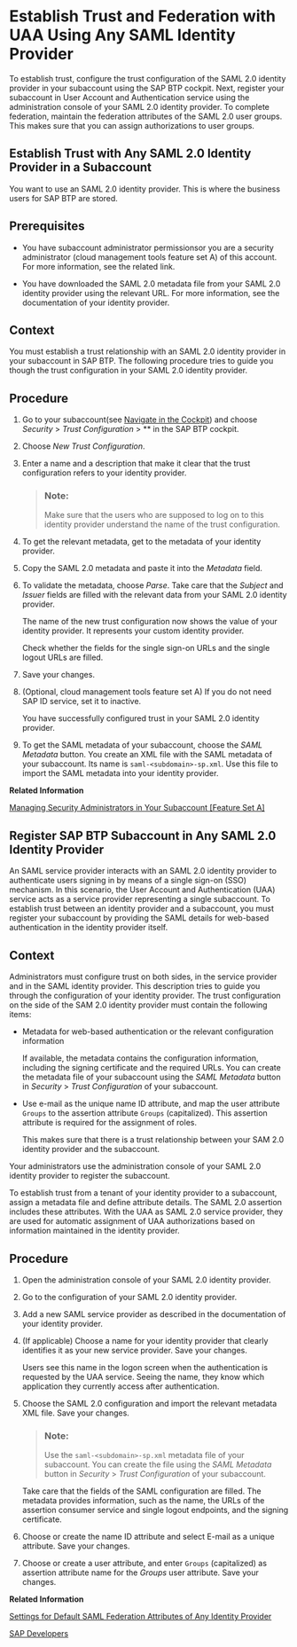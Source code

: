 <!-- loio2ce3938c66d94479848bff3090999027 -->

# Establish Trust and Federation with UAA Using Any SAML Identity Provider

To establish trust, configure the trust configuration of the SAML 2.0 identity provider in your subaccount using the SAP BTP cockpit. Next, register your subaccount in User Account and Authentication service using the administration console of your SAML 2.0 identity provider. To complete federation, maintain the federation attributes of the SAML 2.0 user groups. This makes sure that you can assign authorizations to user groups.

<a name="loio8a213ea1a8664e6b96c0593e71339e0e"/>

<!-- loio8a213ea1a8664e6b96c0593e71339e0e -->

## Establish Trust with Any SAML 2.0 Identity Provider in a Subaccount

You want to use an SAML 2.0 identity provider. This is where the business users for SAP BTP are stored.



<a name="loio8a213ea1a8664e6b96c0593e71339e0e__prereq_dvg_xgj_p1b"/>

## Prerequisites

-   You have subaccount administrator permissionsor you are a security administrator \(cloud management tools feature set A\) of this account. For more information, see the related link.

-   You have downloaded the SAML 2.0 metadata file from your SAML 2.0 identity provider using the relevant URL. For more information, see the documentation of your identity provider.




## Context

You must establish a trust relationship with an SAML 2.0 identity provider in your subaccount in SAP BTP. The following procedure tries to guide you though the trust configuration in your SAML 2.0 identity provider.



## Procedure

1.  Go to your subaccount\(see [Navigate in the Cockpit](navigate-in-the-cockpit-0874895.md)\) and choose *Security* \> *Trust Configuration* \> ** in the SAP BTP cockpit.

2.  Choose *New Trust Configuration*.

3.  Enter a name and a description that make it clear that the trust configuration refers to your identity provider.

    > ### Note:  
    > Make sure that the users who are supposed to log on to this identity provider understand the name of the trust configuration.

4.  To get the relevant metadata, get to the metadata of your identity provider.

5.  Copy the SAML 2.0 metadata and paste it into the *Metadata* field.

6.  To validate the metadata, choose *Parse*. Take care that the *Subject* and *Issuer* fields are filled with the relevant data from your SAML 2.0 identity provider.

    The name of the new trust configuration now shows the value of your identity provider. It represents your custom identity provider.

    Check whether the fields for the single sign-on URLs and the single logout URLs are filled.

7.  Save your changes.

8.  \(Optional, cloud management tools feature set A\) If you do not need SAP ID service, set it to inactive.

    You have successfully configured trust in your SAML 2.0 identity provider.

9.  To get the SAML metadata of your subaccount, choose the *SAML Metadata* button. You create an XML file with the SAML metadata of your subaccount. Its name is `saml-<subdomain>-sp.xml`. Use this file to import the SAML metadata into your identity provider.


**Related Information**  


[Managing Security Administrators in Your Subaccount \[Feature Set A\]](managing-security-administrators-in-your-subaccount-feature-set-a-6752c4b.md "Running on the cloud management tools feature set A: When you create a subaccount, SAP BTP automatically grants your user the role for the administration of business users and their authorizations in the subaccount. Having this role, you can also add or remove other users who will then also be user and role administrators of this subaccount.")

<a name="loio2bf08c7e91794ddfa0702a353be4c61d"/>

<!-- loio2bf08c7e91794ddfa0702a353be4c61d -->

## Register SAP BTP Subaccount in Any SAML 2.0 Identity Provider

An SAML service provider interacts with an SAML 2.0 identity provider to authenticate users signing in by means of a single sign-on \(SSO\) mechanism. In this scenario, the User Account and Authentication \(UAA\) service acts as a service provider representing a single subaccount. To establish trust between an identity provider and a subaccount, you must register your subaccount by providing the SAML details for web-based authentication in the identity provider itself.



## Context

Administrators must configure trust on both sides, in the service provider and in the SAML identity provider. This description tries to guide you through the configuration of your identity provider. The trust configuration on the side of the SAM 2.0 identity provider must contain the following items:

-   Metadata for web-based authentication or the relevant configuration information

    If available, the metadata contains the configuration information, including the signing certificate and the required URLs. You can create the metadata file of your subaccount using the *SAML Metadata* button in *Security* \> *Trust Configuration* of your subaccount.

-   Use e-mail as the unique name ID attribute, and map the user attribute `Groups` to the assertion attribute `Groups` \(capitalized\). This assertion attribute is required for the assignment of roles.

    This makes sure that there is a trust relationship between your SAM 2.0 identity provider and the subaccount.


Your administrators use the administration console of your SAML 2.0 identity provider to register the subaccount.

To establish trust from a tenant of your identity provider to a subaccount, assign a metadata file and define attribute details. The SAML 2.0 assertion includes these attributes. With the UAA as SAML 2.0 service provider, they are used for automatic assignment of UAA authorizations based on information maintained in the identity provider.



<a name="loio2bf08c7e91794ddfa0702a353be4c61d__steps_mwt_fc2_sy"/>

## Procedure

1.  Open the administration console of your SAML 2.0 identity provider.

2.  Go to the configuration of your SAML 2.0 identity provider.

3.  Add a new SAML service provider as described in the documentation of your identity provider.

4.  \(If applicable\) Choose a name for your identity provider that clearly identifies it as your new service provider. Save your changes.

    Users see this name in the logon screen when the authentication is requested by the UAA service. Seeing the name, they know which application they currently access after authentication.

5.  Choose the SAML 2.0 configuration and import the relevant metadata XML file. Save your changes.

    > ### Note:  
    > Use the `saml-<subdomain>-sp.xml` metadata file of your subaccount. You can create the file using the *SAML Metadata* button in *Security* \> *Trust Configuration* of your subaccount.

    Take care that the fields of the SAML configuration are filled. The metadata provides information, such as the name, the URLs of the assertion consumer service and single logout endpoints, and the signing certificate.

6.  Choose or create the name ID attribute and select E-mail as a unique attribute. Save your changes.

7.  Choose or create a user attribute, and enter `Groups` \(capitalized\) as assertion attribute name for the *Groups* user attribute. Save your changes.


**Related Information**  


[Settings for Default SAML Federation Attributes of Any Identity Provider](settings-for-default-saml-federation-attributes-of-any-identity-provider-6d07333.md "This table is supposed to display the attribute settings of the identity provider and the values administrators use to establish trust between the SAML 2.0 identity provider and a new subaccount.")

[SAP Developers](https://developers.sap.com/tutorials/cp-azure-ad-saml.html)

